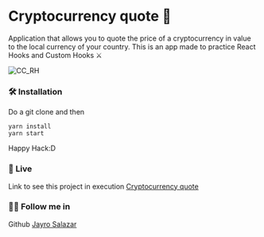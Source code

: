 # Cryptocurrency quote 💱

Application that allows you to quote the price of a cryptocurrency in value to the local currency of your country. This is an app made to practice React Hooks and Custom Hooks ⚔️

![CC_RH](https://i.imgur.com/eJu1luP.png "CC_RH")

### 🛠️ Installation

Do a git clone and then

```
yarn install
yarn start
```

Happy Hack:D

### 🔴 Live

Link to see this project in execution
[Cryptocurrency quote](https://relaxed-bartik-985b67.netlify.app/ "Cryptocurrency quote")

### 👨‍💻 Follow me in

Github
[Jayro Salazar](https://github.com/Megajjks "Jayro Salazar")
